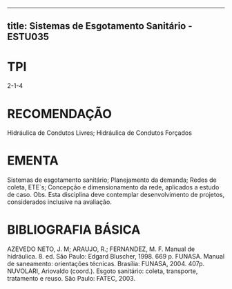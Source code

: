 
---
title: Sistemas de Esgotamento Sanitário - ESTU035 
---

# TPI

2-1-4

# RECOMENDAÇÃO

Hidráulica de Condutos Livres; Hidráulica de Condutos Forçados

# EMENTA

Sistemas de esgotamento sanitário; Planejamento da demanda; Redes de coleta, ETE`s; Concepção e dimensionamento da rede, aplicados a estudo de caso. Obs. Esta disciplina deve contemplar desenvolvimento de projetos, considerados inclusive na avaliação.

# BIBLIOGRAFIA BÁSICA

AZEVEDO NETO, J. M; ARAUJO, R.; FERNANDEZ, M. F. Manual de hidráulica. 8. ed. São Paulo: Edgard Bluscher, 1998. 669 p.
FUNASA. Manual de saneamento: orientações técnicas. Brasília: FUNASA, 2004. 407p.
NUVOLARI, Ariovaldo (coord.). Esgoto sanitário: coleta, transporte, tratamento e reuso. São Paulo: FATEC, 2003.
        